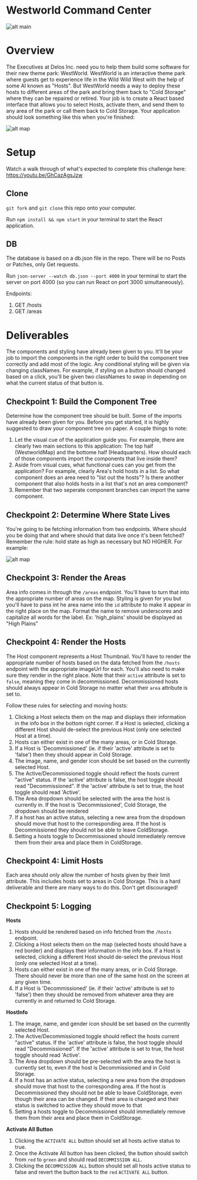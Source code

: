 # Westworld Command Center

![alt main](https://cdn-images-1.medium.com/max/2000/1*BnjGd8N6zu9-Fe6stEJDEg.png)


Overview
========
The Executives at Delos Inc. need you to help them build some software for their new theme park: WestWorld. WestWorld is an interactive theme park where guests get to experience life in the Wild Wild West with the help of some AI known as "Hosts". But WestWorld needs a way to deploy these hosts to different areas of the park and bring them back to "Cold Storage" where they can be repaired or retired. Your job is to create a React based interface that allows you to select Hosts, activate them, and send them to any area of the park or call them back to Cold Storage. Your application should look something like this when you're finished:

![alt map](https://i.imgur.com/mPo0UYQ.png)


Setup
=====
Watch a walk through of what's expected to complete this challenge here: https://youtu.be/GhCazAgsJzw

Clone
-----

`git fork` and `git clone` this repo onto your computer. 

Run `npm install && npm start` in your terminal to start the React application.

DB
--
The database is based on a db.json file in the repo. There will be no Posts or Patches, only Get requests.

Run `json-server --watch db.json --port 4000` in your terminal to start the server on port 4000 (so you can run React on port 3000 simultaneously).

Endpoints:
1. GET /hosts
2. GET /areas


Deliverables
============

The components and styling have already been given to you. It'll be your job to import the components in the right order to build the component tree correctly and add most of the logic. Any conditional styling will be given via changing classNames. For example, if styling on a button should changed based on a click, you'll be given two classNames to swap in depending on what the current status of that button is.

Checkpoint 1: Build the Component Tree
--------------------------------------
Determine how the component tree should be built. Some of the imports have already been given for you. Before you get started, it is highly suggested to draw your component tree on paper. A couple things to note:

1. Let the visual cue of the application guide you. For example, there are clearly two main sections to this application: The top half (WestworldMap) and the bottome half (Headquarters). How should each of those components import the components that live inside them?
2. Aside from visual cues, what functional cues can you get from the application? For example, clearly Area's hold hosts in a list. So what component does an area need to "list out the hosts"? Is there another component that also holds hosts in a list that's not an area component?
3. Remember that two seperate component branches can import the same component.

Checkpoint 2: Determine Where State Lives
-----------------------------------------
You're going to be fetching information from two endpoints. Where should you be doing that and where should that data live once it's been fetched? Remember the rule: hold state as high as necessary but NO HIGHER. For example:

![alt map](https://i.imgur.com/ge9Hfz9.jpg)

Checkpoint 3: Render the Areas
------------------------------
Area info comes in through the `/areas` endpoint. You'll have to turn that into the appropriate number of areas on the map. Styling is given for you but you'll have to pass int he area name into the `id` attribute to make it appear in the right place on the map. Format the name to remove underscores and capitalize all words for the label. Ex: 'high_plains' should be displayed as "High Plains"


Checkpoint 4: Render the Hosts
------------------------
The Host component represents a Host Thumbnail. You'll have to render the appropriate number of hosts based on the data fetched from the `/hosts` endpoint with the appropriate imageUrl for each. You'll also need to make sure they render in the right place. Note that their `active` attribute is set to `false`, meaning they come in decommissioned. Decommissioned hosts should always appear in Cold Storage no matter what their `area` attribute is set to.



Follow these rules for selecting and moving hosts:

1. Clicking a Host selects them on the map and displays their information in the info box in the bottom right corner. If a Host is selected, clicking a different Host should de-select the previous Host (only one selected Host at a time).
2. Hosts can either exist in one of the many areas, or in Cold Storage.
3. If a Host is 'Decommissioned' (ie. if their 'active' attribute is set to 'false') then they should appear in Cold Storage.
4. The image, name, and gender icon should be set based on the currently selected Host.
2. The Active/Decommissioned toggle should reflect the hosts current "active" status. If the 'active' attribute is false, the host toggle should read "Decommissioned". If the 'active' attribute is set to true, the host toggle should read 'Active'.
3. The Area dropdown should be selected with the area the host is currently in. If the host is 'Decommissioned', Cold Storage, the dropdown should be rendered
4. If a host has an active status, selecting a new area from the dropdown should move that host to the corresponding area. If the host is Decommissioned they should not be able to leave ColdStorage.
5. Setting a hosts toggle to Decommissioned should immediately remove them from their area and place them in ColdStorage.

Checkpoint 4: Limit Hosts
--------------------------
Each area should only allow the number of hosts given by their limit attribute. This includes hosts set to areas in Cold Storage. This is a hard deliverable and there are many ways to do this. Don't get discouraged!

Checkpoint 5: Logging
----------------------


**Hosts**
1. Hosts should be rendered based on info fetched from the `/hosts` endpoint.
2. Clicking a Host selects them on the map (selected hosts should have a red border) and displays their information in the info box. If a Host is selected, clicking a different Host should de-select the previous Host (only one selected Host at a time).
3. Hosts can either exist in one of the many areas, or in Cold Storage. There should never be more than one of the same host on the screen at any given time.
4. If a Host is 'Decommissioned' (ie. if their 'active' attribute is set to 'false') then they should be removed from whatever area they are currently in and returned to Cold Storage.

**HostInfo**
1. The image, name, and gender icon should be set based on the currently selected Host.
2. The Active/Decommissioned toggle should reflect the hosts current "active" status. If the 'active' attribute is false, the host toggle should read "Decommissioned". If the 'active' attribute is set to true, the host toggle should read 'Active'.
3. The Area dropdown should be pre-selected with the area the host is currently set to, even if the host is Decommissioned and in Cold Storage.
4. If a host has an active status, selecting a new area from the dropdown should move that host to the corresponding area. If the host is Decommissioned they should not be able to leave ColdStorage, even though their area can be changed. If their area is changed and their status is switched to active they should move to that
5. Setting a hosts toggle to Decommissioned should immediately remove them from their area and place them in ColdStorage.

**Activate All Button**
1. Clicking the `ACTIVATE ALL` button should set all hosts active status to true.
2. Once the Activate All button has been clicked, the button should switch from `red` to `green` and should read `DECOMMISSION ALL`.
3. Clicking the `DECOMMISSION ALL` button should set all hosts active status to false and revert the button back to the `red` `ACTIVATE ALL` button.

